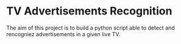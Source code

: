 # TV Advertisements Recognition 
 The aim of this project is to build a python script able to detect and rencogniez advertisements in a given live TV.

